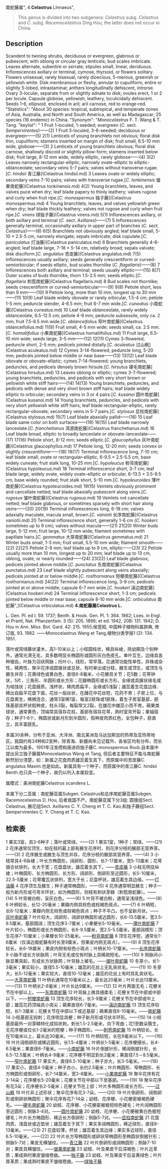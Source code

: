 南蛇藤属",
4.**Celastrus** Linnaeus",

> This genus is divided into two subgenera: *Celastrus* subg. *Celastrus* and *C.* subg. *Racemocelastrus* Ding Hou; the latter does not occur in China.

## Description
Scandent to twining shrubs, deciduous or evergreen, glabrous or pubescent, with oblong or circular gray lenticels; bud scales imbricate. Leaves alternate, subentire or serrate; stipules small, linear, deciduous. Inflorescences axillary or terminal, cymose, thyrsoid, or flowers solitary. Flowers unisexual, rarely bisexual, rarely dioecious, 5-merous, greenish or yellowish white. Disk membranous or fleshy, annular to cupuliform, entire or slightly 5-lobed, intrastaminal; anthers longitudinally dehiscent, introrse. Ovary 3-locular, separate from or slightly adnate to disk; ovules erect, 1 or 2 per locule. Capsule globose, yellowish, leathery, loculicidally dehiscent. Seeds 1-6, ellipsoid, enclosed in aril; aril carnose, red to orange-red.
  "Statistics": "About 30 species: tropical, subtropical, and temperate zones of Asia, Australia, and North and South America, as well as Madagascar; 25 species (16 endemic) in China.
  "Synonym": "*Monocelastrus* F. T. Wang &amp; T. Tang.
  "keylist": "
1 Fruit 1-loculed, 1-seeded; evergreen (*C.* sect. *Sempervirentes*)——(2)
1 Fruit 3-loculed, 3-6-seeded; deciduous or evergreen——(5)
2(1) Lenticels of young branchlets not obvious; floral disk thin, cupuliform; stamens inserted on margin of disk; fruit small, 6.5-10 mm wide, globose——(3)
2 Lenticels of young branchlets obvious; floral disk carnose, shallowly discoid or slightly pillow-form; stamens inserted below disk; fruit large, 8-12 mm wide, widely elliptic, rarely globose——(4)
3(2) Leaves narrowly rectangular-elliptic, narrowly ovate-elliptic to elliptic-oblanceolate; secondary veins 5-7 pairs; valves without transverse rugae.[*C. hindsii* 青江藤](Celastrus hindsii.md)
3 Leaves ovate or widely elliptic; secondary veins 7-10 pairs; valves with transverse rugae.[*C. tonkinensis* 皱果南蛇藤](Celastrus tonkinensis.md)
4(2) Young branchlets, leaves, and valves puce when dry; leaf blade papery to thinly leathery; valves rugose and curly when fruit ripe.[*C. monospermus* 独子藤](Celastrus monospermus.md)
4 Young branchlets, leaves, and valves yellowish green when dry; leaf blade thickly leathery; valves not rugose and curly when fruit ripe.[*C. virens* 绿独子藤](Celastrus virens.md)
5(1) Inflorescences axillary, or both axillary and terminal (*C.* sect. *Axillares*)——(7)
5 Inflorescences generally terminal, occasionally axillary in upper part of branches (*C.* sect. *Celastrus*)——(6)
6(5) Branchlets not obviously angled; leaf blade small, 5-10 × 2.5-5 cm, narrowly elongate; sepals imbricate; disk cupulate.[*C. paniculatus* 灯油藤](Celastrus paniculatus.md)
6 Branchlets generally 4-6-angled; leaf blade large, 7-18 × 5-14 cm, relatively broad; sepals valvate; disk disciform.[*C. angulatus* 苦皮藤](Celastrus angulatus.md)
7(5) Inflorescences usually axillary; seeds generally crescentiform or curved-semiorbicular; if seeds elliptic, bud scales thornlike (*C. flagellaris*)——(8)
7 Inflorescences both axillary and terminal; seeds usually elliptic——(15)
8(7) Outer scales of buds thornlike, thorn 1.5-2.5 mm; seeds elliptic.[*C. flagellaris* 刺苞南蛇藤](Celastrus flagellaris.md)
8 Bud scales not thornlike; seeds crescentiform or curved-semiorbicular——(9)
9(8) Petiole short, less than 9 mm——(10)
9 Petiole long, more than 10 mm, longest up to 30 mm——(11)
10(9) Leaf blade widely obovate or rarely orbicular, 1.5-4 cm; petiole 1-5 mm; peduncle slender, 4-6.5 mm; fruit 6-7 mm wide.[*C. cuneatus* 小南蛇藤](Celastrus cuneatus.md)
10 Leaf blade oblanceolate, rarely widely oblanceolate, 6.5-12.5 cm; petiole 4-9 mm; peduncle subsessile, only ca. 2 mm; fruit 7.5-8.5 mm wide.[*C. oblanceifolius* 窄叶南蛇藤](Celastrus oblanceifolius.md)
11(9) Fruit small, 4-5 mm wide; seeds small, ca. 2.5 mm.[*C. homaliifolius* 小果南蛇藤](Celastrus homaliifolius.md)
11 Fruit large, 6.5-10 mm wide; seeds large, 3-5 mm——(12)
12(11) Cymes 3-flowered; peduncle short, 2-5 mm; pedicels jointed distally.[*C. aculeatus* 过山枫](Celastrus aculeatus.md)
12 Cymes 3-14-flowered; peduncle long, 5-20 mm; pedicels jointed below middle or near base——(13)
13(12) Leaf blade obovate or obovate-elliptic; cymes 7-14-flowered; young branchlets, peduncles, and pedicels densely brown hirsute.[*C. hirsutus* 硬毛南蛇藤](Celastrus hirsutus.md)
13 Leaves oblong or elliptic; cymes 3-7-flowered; young branchlets, peduncles, and pedicels with very short brown or yellowish white stiff hairs——(14)
14(13) Young branchlets, peduncles, and pedicels with dense and very short brown stiff hairs; leaf blade widely elliptic to orbicular; secondary veins in 3 or 4 pairs.[*C. kusanoi* 圆叶南蛇藤](Celastrus kusanoi.md)
14 Young branchlets, peduncles, and pedicels with very short yellowish white stiff hairs; leaf blade rectangular-elliptic, rarely rectangular-obovate; secondary veins in 5-7 pairs.[*C. stylosus* 显柱南蛇藤](Celastrus stylosus.md)
15(7) Leaf blade abaxially pallid——(16)
15 Leaf blade same color on both surfaces——(19)
16(15) Leaf blade narrowly lanceolate.[*C. franchetianus* 洱源南蛇藤](Celastrus franchetianus.md)
16 Leaf blade broad, elliptic to broadly lanceolate or obovate-lanceolate——(17)
17(16) Petiole short, 8-12 mm; seeds elliptic.[*C. glaucophyllus* 灰叶南蛇藤](Celastrus glaucophyllus.md)
17 Petiole long, 12-20 mm; seeds convex or slightly crescentiform——(18)
18(17) Terminal inflorescence long, 7-10 cm; leaf blade small, ovate or rectangular-elliptic, 6-9.5 × 2.5-5.5 cm, base widely cuneate; fruit stalk long, 10-25 mm.[*C. hypoleucus* 粉背南蛇藤](Celastrus hypoleucus.md)
18 Terminal inflorescence short, 3-7 cm; leaf blade large, widely ovate, widely ovate-elliptic or orbicular, 6-13.5 × 3.5-9.5 cm, base widely rounded; fruit stalk short, 5-10 mm.[*C. hypoleucoides* 薄叶南蛇藤](Celastrus hypoleucoides.md)
19(15) Veinlets obviously prominent and cancellate netted; leaf blade abaxially pubescent along veins.[*C. rugosus* 皱叶南蛇藤](Celastrus rugosus.md)
19 Veinlets not cancellate netted; leaf blade glabrous, or sometimes sparsely with short hair along veins——(20)
20(19) Terminal inflorescences long, 6-18 cm; valves adaxially maculate, macula small, brown.[*C. vaniotii* 长序南蛇藤](Celastrus vaniotii.md)
20 Terminal inflorescence short, generally 1-6 cm (*C. hookeri*: sometimes up to 9 cm); valves without macula——(21)
21(20) Winter buds large, 5-12 mm; fruit large, 10-12 mm wide; filament sometimes with papillate hairs.[*C. gemmatus* 大芽南蛇藤](Celastrus gemmatus.md)
21 Winter buds small, 1-3 mm; fruit small, 5.5-10 mm wide; filament smooth——(22)
22(21) Petiole 2-8 mm; leaf blade up to 9 cm, elliptic——(23)
22 Petiole usually more than 10 mm, longest up to 20 mm; leaf blade up to 13 cm, oblong, ovate, or nearly rounded——(24)
23(22) Leaf blade glabrous; pedicels jointed above middle.[*C. punctatus* 东南南蛇藤](Celastrus punctatus.md)
23 Leaf blade slightly pubescent along veins abaxially; pedicels jointed at or below middle.[*C. rosthornianus* 短梗南蛇藤](Celastrus rosthornianus.md)
24(22) Terminal inflorescence long, 3-9 cm; pedicels jointed at or above middle; capsule 6-7 mm wide.[*C. hookeri* 滇边南蛇藤](Celastrus hookeri.md)
24 Terminal inflorescence short, 1-3 cm; pedicels jointed below middle or near base; capsule 8-10 mm wide.[*C. orbiculatus* 南蛇藤",](Celastrus orbiculatus.md)
**4.南蛇藤属Celastrus L.**

L. Gen. Pl. ed I. 59. 1737; Benth. & Hook. Gen. Pl. 1: 364. 1862; Loes. in Engl. et Prantl, Nat. Pflanzenfam. 3 (5): 205. 1896; et ed. 1942, 20B: 131. 1942; D. Hou in Ann. Miss. Bot. Gard. 42: 215. 1955;侯宽昭, 中国种子植物科属辞典, 修订版, 93. 1982. ——Monocelastrus Wang et Tang,植物分类学报1 (2): 134. 1951.

落叶或常绿藤状灌木，高1-10米以上；小枝圆柱状，稀具纵棱，除幼期及个别种外，通常光滑无毛，具多数明显长椭圆形或圆形灰白色皮孔。单叶互生，边缘具各种锯齿，叶脉为羽状网脉；托叶小，线形，常早落。花通常功能性单性，异株或杂性，稀两性，聚伞花序成圆锥状或总状，有时单出或分枝，腋生或顶生，或顶生与腋生并存；花黄绿色或黄白色，直径6-8毫米，小花梗具关节；花5数；花萼钟状，5片，三角形、半圆形或长方形；花瓣椭圆形或长方形，全缘或具腺状缘毛或为啮蚀状；花盘膜质，浅杯状，稀肉质扁平，全缘或5浅裂；雄蕊着生花盘边缘．稀出自扁平花盘下面，花丝一般丝状，在雌花中花丝短，花药不育；子房上位，与花盘离生，稀微连合，通常3室稀1室，每室2胚珠或1胚珠，着生子房室基部，胚珠基部具杯状假种皮，柱头3裂，每裂常又2裂，在雄花中雌蕊小而不育。蒴果类球状，通常黄色，顶端常具宿存花柱，基部有宿存花萼，熟时室背开裂；果轴宿存；种子1-6个，椭圆状或新月形到半圆形，假种皮肉质红色，全包种子，胚直立，具丰富胚乳。

本属30余种，分布于亚洲、大洋洲、南北美洲及马达加斯加的热带及亚热带地区。我国约有24种和2变种，除青海、新疆尚未见记载外，各省区均有分布，而长江以南为最多。1951年汪发缵和唐进将独子藤C. monospermus Roxb.自本属中提出另立独子藤属Monocelastrus Wang et Tang, 但后者主要特征不能与南蛇藤断然划分清楚，如：新属之花盘肉质雄蕊着生其下，而原属中的苦皮藤C. angulatus Maxim.也是如此。新属具有一个种子，而原属中的青江藤C. hindsii Benth.也只具一个种子，故仍以列入本属较宜。

属模式：美洲南蛇藤Celastrus scandens L.

本属下分二亚属：南蛇藤亚属Subgen. Celastrus和总序南蛇藤亚属Subgen. Racemocelastrus D. Hou, 后者我国不产。南蛇藤亚属下分3组: 圆锥组Sect. Celastrus, 腋花组Sect. Axillares C. Y. Cheng et T. C. Kao,和独子藤组Sect. Sempervirentes C. Y. Cheng et T. C. Kao.

## 检索表

1 果实3室，具3-6种子；落叶或常绿。——(2)
1 果实1室，1种子；常绿。——(21)
2 花序通常仅顶生，如在枝的最上部有腋生花序时，则花序分枝的腋部无营养芽。——(3)
2 花序腋生或腋生与顶生并存，花序分枝的腋部具营养芽。——(4)
3 小枝常具4-6纵棱；叶长方椭圆形，阔卵形、圆形、长7-17厘米，宽5-13厘米；花萼镊合状排列，长大于宽；花盘盘状，雄蕊着生其下。——[苦皮藤](Celastrus%20angulatus.md)
3 小枝无明显纵棱；叶椭圆形、长方椭圆形、长方形、阔卵形、倒卵形至近圆形，长5-10厘米，22.5-5厘米；花萼覆瓦状排列，宽大于长；花盘杯状，雄蕊着生其边缘。——[灯油藤](Celastrus%20paniculatus.md)
4 花序顶生及腋生；种子通常椭圆形。——(5)
4 花序通常明显腋生；种子一般为新月形或弓弯半环状，如为椭圆形，则枝有刺状芽鳞（刺苞南蛇藤）。——(14)
5 叶背被白粉，呈灰白色。——(6)
5 叶背不被白粉，通常呈浅绿色。——(8)
6 叶柄较长，长12-20毫米；果瓣内侧具棕色或棕褐色斑点。——(7)
6 叶柄短，长8-12毫米；果瓣内侧无棕色或棕褐色斑点；种子不平凸，也不呈新月状。——[灰叶南蛇藤](Celastrus%20glaucophyllus.md)
7 叶片较大，阔卵形、阔卵状椭圆形或近圆形，长6-13.5厘米，宽3.5-9.5厘米，基部圆阔；顶生花序3-7厘米；小果梗长5-10毫米。——[薄叶南蛇藤](Celastrus%20hypoleucoides.md)
7 叶片较小，椭圆形或长方椭圆形，长6-9.5厘米，宽2.5-5.5厘米，基部阔楔形；顶生花序7-10厘米；小果梗长10-25毫米。——[粉背南蛇藤](Celastrus%20hypoleucus.md)
8 顶生花序短，通常长1-6厘米（仅滇边南蛇藤有时长至9厘米，但果皮内侧无斑点）。——(9)
8 顶生花序较长，长6-18厘米；果皮内侧有棕色小斑点；叶柄长10-17厘米。——[长序南蛇藤](Celastrus%20vaniotii.md)
9 小脉不成长方状脉网；叶背无毛或仅有时脉上具稀疏短毛。——(10)
9 侧脉间小脉显著突起，形成长方状脉网；叶背脉上被毛。——[皱叶南蛇藤](Celastrus%20rugosus.md)
10 冬芽小，长1-3毫米；果实较小，直径5.5-10毫米；雄蕊的花丝上无乳突状毛。——(11)
10 冬芽大，长5-12毫米；果实较大，直径10-12毫米；雄蕊的花丝上有时具乳突状毛。——[大芽南蛇藤](Celastrus%20gemmatus.md)
11 叶柄长通常在10毫米以上，最长达20毫米；叶片长达13厘米。——(13)
11 叶柄长2-8毫米；叶片长达9厘米。——(12)
12 叶片两面无毛；花梗关节在中部以上。——[东南南蛇藤](Celastrus%20punctatus.md)
12 叶背脉上微具细柔毛；花梗关节在中部或中部以下。——[短梗南蛇藤](Celastrus%20rosthornianus.md)
13 顶生花序较长，长3-9厘米；花梗关节在中部或中上部；雄蕊花药顶端具小突尖；蒴果直径6-7毫米。——[滇边南蛇藤](Celastrus%20hookeri.md)
13 顶生花序较短，长1-3厘米；花梗关节在中部以下或近基部；蒴果直径8-10毫米。——[南蛇藤](Celastrus%20orbiculatus.md)
14 小枝基部无钩刺；花序明显具梗；种子新月形或弓状半环形。——(15)
14 小枝基部最外一对芽鳞特化成钩状刺，刺长1.5-2.5毫米，向下弯曲；花1至数朵簇生，无花序梗或仅长1-2毫米的短梗；种子椭圆形。——[刺苞南蛇藤](Celastrus%20flagellaris.md)
15 叶柄较长，长在10毫米以上，最长达30毫米。——(17)
15 叶柄较短，长在9毫米以下。——(16)
16 叶片阔倒卵形或稀近圆形，长1.5-4厘米；叶柄长1-5毫米；花序梗细长，长4-6.5毫米；果直径6-7毫米。——[小南蛇藤](Celastrus%20cuneatus.md)
16 叶片倒披针形，稀阔倒披针形，长6.5-12.5厘米；叶柄长4-9毫米；花序梗不明显到长2毫米；果直径7.5－8.5毫米。——[窄叶南蛇藤](Celastrus%20oblanceifolius.md)
17 果实大，直径6.5-10毫米；种子亦大，长3-5毫米。——(18)
17 果实小，直径4-5毫米；种子亦小，长约2.5毫米；叶片椭圆形、窄椭圆形、长方椭圆形或倒卵形，长7-14厘米，宽3-8厘米。——[小果南蛇藤](Celastrus%20homaliifolius.md)
18 聚伞花序有花3-14朵；花序梗长5-20毫米；花梗关节在中部以下至基部。——(19)
18 聚伞花序有花3朵；花序梗长2-5毫米；花梗关节在上部；叶片多椭圆形或长方形。——[过山枫](Celastrus%20aculeatus.md)
19 叶片非上述形状；聚伞花序有花3-7朵。——(20)
19 叶片倒卵形、阔倒卵形或倒卵状椭圆形；聚伞花序有花7-14朵；幼枝、花序梗、小花梗密被褐色硬毛。——[硬毛南蛇藤](Celastrus%20hirsutus.md)
20 幼枝、花序梗、小花梗密被极短棕色硬毛；叶片阔椭圆形至近圆形；侧脉3-4对。——[圆叶南蛇藤](Celastrus%20kusanoi.md)
20 幼枝、花序梗、小花梗被黄白色极短硬毛；叶片长方椭圆形、稀近长方倒卵形；侧脉5-7对。——[显柱南蛇藤](Celastrus%20stylosus.md)
21 花盘肉质，浅盘状或近垫状；雄蕊着生于其下；果实多阔椭圆形，稀近球形，直径8-13毫米。——(23)
21 花盘较薄，杯状；雄蕊着生其边缘；果实多近球形，直径6.5-10毫米。——(22)
22 叶片长方窄椭圆形或卵状窄椭圆形至椭圆状倒披针形；侧脉5-7对；果皮无横皱纹。——[青江藤](Celastrus%20hindsii.md)
22 叶片倒卵形或阔椭圆形；侧脉7-10对；果皮具横皱纹。——[皱果南蛇藤](Celastrus%20tonkinensis.md)
23 幼枝、叶及果皮干后深褐色；叶片近革质；果成熟时果皮皱缩卷曲。——[独子藤](Celastrus%20monospermus.md)
23 幼枝、叶及果皮干后呈黄绿色；叶片厚革质；果成熟时果皮不皱缩卷曲。——[绿独子藤](Celastrus%20virens.md)
